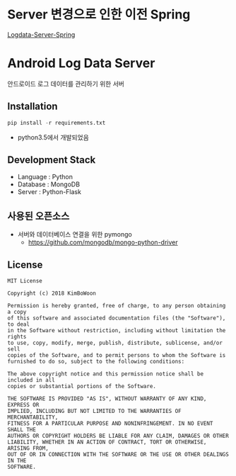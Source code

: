 # Server 변경으로 인한 이전 Spring
[Logdata-Server-Spring](https://github.com/AndroidLogData/Logdata-Server-Spring)

# Android Log Data Server

안드로이드 로그 데이터를 관리하기 위한 서버

## Installation
```python
pip install -r requirements.txt
```
* python3.5에서 개발되었음

## Development Stack
* Language : Python
* Database : MongoDB
* Server : Python-Flask

## 사용된 오픈소스
* 서버와 데이터베이스 연결을 위한 pymongo
	* https://github.com/mongodb/mongo-python-driver

## License
```
MIT License

Copyright (c) 2018 KimBoWoon

Permission is hereby granted, free of charge, to any person obtaining a copy
of this software and associated documentation files (the "Software"), to deal
in the Software without restriction, including without limitation the rights
to use, copy, modify, merge, publish, distribute, sublicense, and/or sell
copies of the Software, and to permit persons to whom the Software is
furnished to do so, subject to the following conditions:

The above copyright notice and this permission notice shall be included in all
copies or substantial portions of the Software.

THE SOFTWARE IS PROVIDED "AS IS", WITHOUT WARRANTY OF ANY KIND, EXPRESS OR
IMPLIED, INCLUDING BUT NOT LIMITED TO THE WARRANTIES OF MERCHANTABILITY,
FITNESS FOR A PARTICULAR PURPOSE AND NONINFRINGEMENT. IN NO EVENT SHALL THE
AUTHORS OR COPYRIGHT HOLDERS BE LIABLE FOR ANY CLAIM, DAMAGES OR OTHER
LIABILITY, WHETHER IN AN ACTION OF CONTRACT, TORT OR OTHERWISE, ARISING FROM,
OUT OF OR IN CONNECTION WITH THE SOFTWARE OR THE USE OR OTHER DEALINGS IN THE
SOFTWARE.
```
